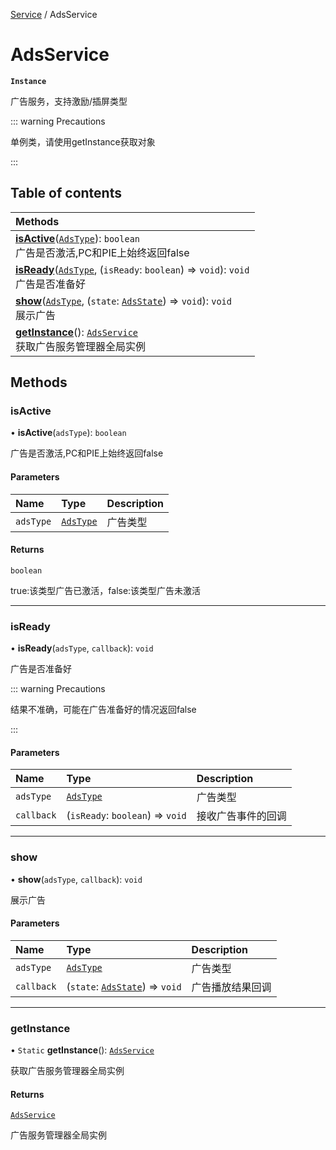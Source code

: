 [Service](../modules/Service.Service.md) / AdsService

# AdsService <Badge type="tip" text="Class" /> <Score text="AdsService" />

**`Instance`**

广告服务，支持激励/插屏类型

::: warning Precautions

单例类，请使用getInstance获取对象

:::

## Table of contents

| Methods |
| :-----|
| **[isActive](Service.AdsService.md#isactive)**([`AdsType`](../enums/Service.AdsType.md)): `boolean` <br> 广告是否激活,PC和PIE上始终返回false|
| **[isReady](Service.AdsService.md#isready)**([`AdsType`](../enums/Service.AdsType.md), (`isReady`: `boolean`) => `void`): `void` <br> 广告是否准备好|
| **[show](Service.AdsService.md#show)**([`AdsType`](../enums/Service.AdsType.md), (`state`: [`AdsState`](../enums/Service.AdsState.md)) => `void`): `void` <br> 展示广告|
| **[getInstance](Service.AdsService.md#getinstance)**(): [`AdsService`](Service.AdsService.md) <br> 获取广告服务管理器全局实例|

## Methods

### isActive <Score text="isActive" /> 

• **isActive**(`adsType`): `boolean` <Badge type="tip" text="other" />

广告是否激活,PC和PIE上始终返回false


#### Parameters

| Name | Type | Description |
| :------ | :------ | :------ |
| `adsType` | [`AdsType`](../enums/Service.AdsType.md) |  广告类型 |

#### Returns

`boolean`

true:该类型广告已激活，false:该类型广告未激活

___

### isReady <Score text="isReady" /> 

• **isReady**(`adsType`, `callback`): `void` <Badge type="tip" text="other" />

广告是否准备好


::: warning Precautions

结果不准确，可能在广告准备好的情况返回false

:::

#### Parameters

| Name | Type | Description |
| :------ | :------ | :------ |
| `adsType` | [`AdsType`](../enums/Service.AdsType.md) |  广告类型 |
| `callback` | (`isReady`: `boolean`) => `void` |  接收广告事件的回调 |


___

### show <Score text="show" /> 

• **show**(`adsType`, `callback`): `void` <Badge type="tip" text="other" />

展示广告


#### Parameters

| Name | Type | Description |
| :------ | :------ | :------ |
| `adsType` | [`AdsType`](../enums/Service.AdsType.md) |  广告类型 |
| `callback` | (`state`: [`AdsState`](../enums/Service.AdsState.md)) => `void` |  广告播放结果回调 |


___

### getInstance <Score text="getInstance" /> 

• `Static` **getInstance**(): [`AdsService`](Service.AdsService.md) <Badge type="tip" text="other" />

获取广告服务管理器全局实例


#### Returns

[`AdsService`](Service.AdsService.md)

广告服务管理器全局实例
